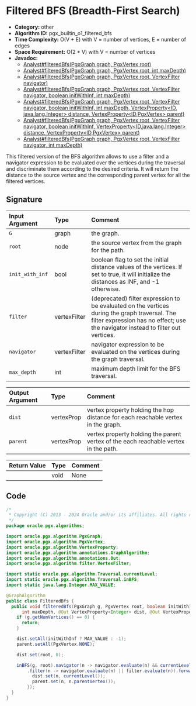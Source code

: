 # Filtered BFS (Breadth-First Search)

- **Category:** other
- **Algorithm ID:** pgx_builtin_o1_filtered_bfs
- **Time Complexity:** O(V + E) with V = number of vertices, E = number of edges
- **Space Requirement:** O(2 * V) with V = number of vertices
- **Javadoc:** 
  - [Analyst#filteredBfs(PgxGraph graph, PgxVertex<ID> root)](https://docs.oracle.com/en/database/oracle/property-graph/24.4/spgjv/oracle/pgx/api/Analyst.html#filteredBfs_oracle_pgx_api_PgxGraph_ID_)
  - [Analyst#filteredBfs(PgxGraph graph, PgxVertex<ID> root, int maxDepth)](https://docs.oracle.com/en/database/oracle/property-graph/24.4/spgjv/oracle/pgx/api/Analyst.html#filteredBfs_oracle_pgx_api_PgxGraph_ID_int_)
  - [Analyst#filteredBfs(PgxGraph graph, PgxVertex<ID> root, VertexFilter navigator)](https://docs.oracle.com/en/database/oracle/property-graph/24.4/spgjv/oracle/pgx/api/Analyst.html#filteredBfs_oracle_pgx_api_PgxGraph_oracle_pgx_api_PgxVertex_oracle_pgx_api_filter_VertexFilter_)
  - [Analyst#filteredBfs(PgxGraph graph, PgxVertex<ID> root, VertexFilter navigator, boolean initWithInf, int maxDepth)](https://docs.oracle.com/en/database/oracle/property-graph/24.4/spgjv/oracle/pgx/api/Analyst.html#filteredBfs_oracle_pgx_api_PgxGraph_oracle_pgx_api_PgxVertex_oracle_pgx_api_filter_VertexFilter_boolean_int_)
  - [Analyst#filteredBfs(PgxGraph graph, PgxVertex<ID> root, VertexFilter navigator, boolean initWithInf, int maxDepth, VertexProperty<ID,​java.lang.Integer> distance, VertexProperty<ID,​PgxVertex<ID>> parent)](https://docs.oracle.com/en/database/oracle/property-graph/24.4/spgjv/oracle/pgx/api/Analyst.html#filteredBfs_oracle_pgx_api_PgxGraph_oracle_pgx_api_PgxVertex_oracle_pgx_api_filter_VertexFilter_boolean_int_oracle_pgx_api_VertexProperty_oracle_pgx_api_VertexProperty_)
  - [Analyst#filteredBfs(PgxGraph graph, PgxVertex<ID> root, VertexFilter navigator, boolean initWithInf, VertexProperty<ID,​java.lang.Integer> distance, VertexProperty<ID,​PgxVertex<ID>> parent)](https://docs.oracle.com/en/database/oracle/property-graph/24.4/spgjv/oracle/pgx/api/Analyst.html#filteredBfs_oracle_pgx_api_PgxGraph_oracle_pgx_api_PgxVertex_oracle_pgx_api_filter_VertexFilter_boolean_oracle_pgx_api_VertexProperty_oracle_pgx_api_VertexProperty_)
  - [Analyst#filteredBfs(PgxGraph graph, PgxVertex<ID> root, VertexFilter navigator, int maxDepth)](https://docs.oracle.com/en/database/oracle/property-graph/24.4spgjv/oracle/pgx/api/Analyst.html#filteredBfs_oracle_pgx_api_PgxGraph_oracle_pgx_api_PgxVertex_oracle_pgx_api_filter_VertexFilter_int_)

This filtered version of the BFS algorithm allows to use a filter and a navigator expression to be evaluated over the vertices during the traversal and discriminate them according to the desired criteria. It will return the distance to the source vertex and the corresponding parent vertex for all the filtered vertices.

## Signature

| Input Argument | Type | Comment |
| :--- | :--- | :--- |
| `G` | graph | the graph. |
| `root` | node | the source vertex from the graph for the path. |
| `init_with_inf` | bool | boolean flag to set the initial distance values of the vertices. If set to true, it will initialize the distances as INF, and -1 otherwise. |
| `filter` | vertexFilter | (deprecated) filter expression to be evaluated on the vertices during the graph traversal. The filter expression has no effect; use the navigator instead to filter out vertices. |
| `navigator` | vertexFilter | navigator expression to be evaluated on the vertices during the graph traversal. |
| `max_depth` | int | maximum depth limit for the BFS traversal. |

| Output Argument | Type | Comment |
| :--- | :--- | :--- |
| `dist` | vertexProp<int> | vertex property holding the hop distance for each reachable vertex in the graph. |
| `parent` | vertexProp<node> | vertex property holding the parent vertex of the each reachable vertex in the path. |

| Return Value | Type | Comment |
| :--- | :--- | :--- |
| | void | None |

## Code

```java
/*
 * Copyright (C) 2013 - 2024 Oracle and/or its affiliates. All rights reserved.
 */
package oracle.pgx.algorithms;

import oracle.pgx.algorithm.PgxGraph;
import oracle.pgx.algorithm.PgxVertex;
import oracle.pgx.algorithm.VertexProperty;
import oracle.pgx.algorithm.annotations.GraphAlgorithm;
import oracle.pgx.algorithm.annotations.Out;
import oracle.pgx.algorithm.filter.VertexFilter;

import static oracle.pgx.algorithm.Traversal.currentLevel;
import static oracle.pgx.algorithm.Traversal.inBFS;
import static java.lang.Integer.MAX_VALUE;

@GraphAlgorithm
public class FilteredBfs {
  public void filteredBfs(PgxGraph g, PgxVertex root, boolean initWithInf, VertexFilter filter, VertexFilter navigator,
      int maxDepth, @Out VertexProperty<Integer> dist, @Out VertexProperty<PgxVertex> parent) {
    if (g.getNumVertices() == 0) {
      return;
    }

    dist.setAll(initWithInf ? MAX_VALUE : -1);
    parent.setAll(PgxVertex.NONE);

    dist.set(root, 0);

    inBFS(g, root).navigator(n -> navigator.evaluate(n) && currentLevel() < maxDepth)
        .filter(n -> navigator.evaluate(n) || filter.evaluate(n)).forward(n -> {
          dist.set(n, currentLevel());
          parent.set(n, n.parentVertex());
        });
  }
}
```
